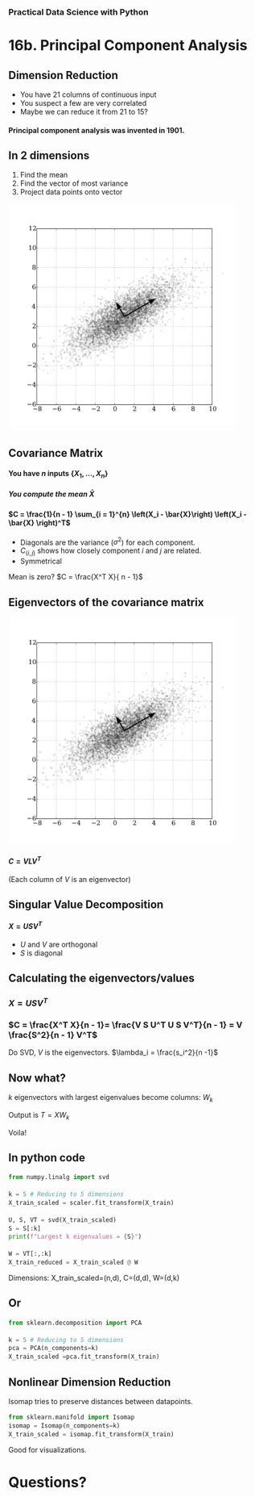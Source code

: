 [comment]: # (THEME = pdsp)
[comment]: # (CODE_THEME = base16/zenburn)

### Practical Data Science with Python

# 16b. Principal Component Analysis

[comment]: # (!!!)

## Dimension Reduction

- You have 21 columns of continuous input
- You suspect a few are very correlated
- Maybe we can reduce it from 21 to 15?

#### Principal component analysis was invented in 1901.

[comment]: # (!!!)

## In 2 dimensions

1. Find the mean
2. Find the vector of most variance
3. Project data points onto vector

<img src="16b_media/PCA2.png" height="450" /> 

[comment]: # (!!!)

## Covariance Matrix

#### You have $n$ inputs $\{X_1, \ldots, X_n\}$

##### You compute the mean $\bar{X}$

#### $C = \frac{1}{n - 1} \sum_{i = 1}^{n} \left(X_i - \bar{X}\right) \left(X_i - \bar{X} \right)^T$

- Diagonals are the variance ($\sigma^2$) for each component.
- $C_{(i,j)}$ shows how closely component $i$ and $j$ are related.
- Symmetrical

Mean is zero? $C = \frac{X^T X}{ n - 1}$

[comment]: # (!!!)

## Eigenvectors of the covariance matrix

<img src="16b_media/PCA2.png" height="450" /> 

#### $C = V L V^T$

(Each column of $V$ is an eigenvector)

[comment]: # (!!!)


## Singular Value Decomposition

#### $X = U S V^T$

- $U$ and $V$ are orthogonal 
- $S$ is diagonal

[comment]: # (!!!)


## Calculating the eigenvectors/values

### $X = U S V^T$

### $C = \frac{X^T X}{n - 1}= \frac{V S U^T U S V^T}{n - 1} = V \frac{S^2}{n - 1} V^T$

Do SVD, $V$ is the eigenvectors. $\lambda_i = \frac{s_i^2}{n -1}$


[comment]: # (!!!)


## Now what?

$k$ eigenvectors with largest eigenvalues become columns: $W_k$

Output is $T = X W_k$

Voila!

[comment]: # (!!!)


## In python code

```python
from numpy.linalg import svd

k = 5 # Reducing to 5 dimensions
X_train_scaled = scaler.fit_transform(X_train)

U, S, VT = svd(X_train_scaled)
S = S[:k]
print(f"Largest k eigenvalues = {S}")

W = VT[:,:k]
X_train_reduced = X_train_scaled @ W
```

Dimensions: X_train_scaled=(n,d), C=(d,d), W=(d,k)

[comment]: # (!!!)


## Or

```python
from sklearn.decomposition import PCA

k = 5 # Reducing to 5 dimensions
pca = PCA(n_components=k)
X_train_scaled =pca.fit_transform(X_train)
```

[comment]: # (!!!)

## Nonlinear Dimension Reduction

Isomap tries to preserve distances between datapoints.

```python
from sklearn.manifold import Isomap
isomap = Isomap(n_components=k)
X_train_scaled = isomap.fit_transform(X_train)
```

Good for visualizations.

[comment]: # (!!!)


# Questions?

